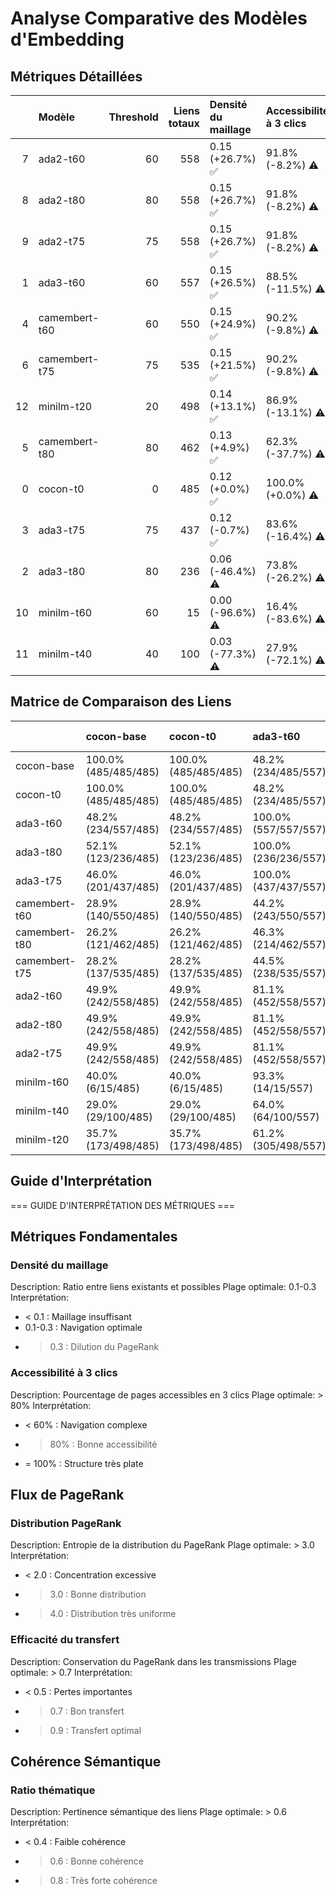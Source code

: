 # Analyse Comparative des Modèles d'Embedding

## Métriques Détaillées
|    | Modèle        |   Threshold |   Liens totaux | Densité du maillage   | Accessibilité à 3 clics   |   Distribution PageRank |   Efficacité du transfert |   Ratio thématique |   Score Global |
|---:|:--------------|------------:|---------------:|:----------------------|:--------------------------|------------------------:|--------------------------:|-------------------:|---------------:|
|  7 | ada2-t60      |          60 |            558 | 0.15 (+26.7%) ✅      | 91.8% (-8.2%) ⚠️          |                    5.67 |                      0.91 |               0.77 |           10.5 |
|  8 | ada2-t80      |          80 |            558 | 0.15 (+26.7%) ✅      | 91.8% (-8.2%) ⚠️          |                    5.67 |                      0.91 |               0.79 |           10.5 |
|  9 | ada2-t75      |          75 |            558 | 0.15 (+26.7%) ✅      | 91.8% (-8.2%) ⚠️          |                    5.67 |                      0.91 |               0.85 |           10.5 |
|  1 | ada3-t60      |          60 |            557 | 0.15 (+26.5%) ✅      | 88.5% (-11.5%) ⚠️         |                    5.65 |                      0.91 |               0.88 |           10.4 |
|  4 | camembert-t60 |          60 |            550 | 0.15 (+24.9%) ✅      | 90.2% (-9.8%) ⚠️          |                    5.42 |                      0.92 |               0.78 |           10.1 |
|  6 | camembert-t75 |          75 |            535 | 0.15 (+21.5%) ✅      | 90.2% (-9.8%) ⚠️          |                    5.43 |                      0.92 |               0.69 |            9.2 |
| 12 | minilm-t20    |          20 |            498 | 0.14 (+13.1%) ✅      | 86.9% (-13.1%) ⚠️         |                    5.39 |                      0.84 |               0.85 |            7.2 |
|  5 | camembert-t80 |          80 |            462 | 0.13 (+4.9%) ✅       | 62.3% (-37.7%) ⚠️         |                    5.44 |                      0.9  |               0.7  |            5.2 |
|  0 | cocon-t0      |           0 |            485 | 0.12 (+0.0%) ✅       | 100.0% (+0.0%) ⚠️         |                    5.76 |                      0.95 |               0.81 |            4.1 |
|  3 | ada3-t75      |          75 |            437 | 0.12 (-0.7%) ✅       | 83.6% (-16.4%) ⚠️         |                    5.66 |                      0.87 |               0.76 |            3.9 |
|  2 | ada3-t80      |          80 |            236 | 0.06 (-46.4%) ⚠️      | 73.8% (-26.2%) ⚠️         |                    5.62 |                      0.79 |               0.88 |            0   |
| 10 | minilm-t60    |          60 |             15 | 0.00 (-96.6%) ⚠️      | 16.4% (-83.6%) ⚠️         |                    5.4  |                      0.09 |               0.67 |            0   |
| 11 | minilm-t40    |          40 |            100 | 0.03 (-77.3%) ⚠️      | 27.9% (-72.1%) ⚠️         |                    5.3  |                      0.45 |               0.93 |            0   |

## Matrice de Comparaison des Liens
|               | cocon-base           | cocon-t0             | ada3-t60             | ada3-t80             | ada3-t75             | camembert-t60        | camembert-t80        | camembert-t75        | ada2-t60             | ada2-t80             | ada2-t75             | minilm-t60         | minilm-t40           | minilm-t20           |
|:--------------|:---------------------|:---------------------|:---------------------|:---------------------|:---------------------|:---------------------|:---------------------|:---------------------|:---------------------|:---------------------|:---------------------|:-------------------|:---------------------|:---------------------|
| cocon-base    | 100.0% (485/485/485) | 100.0% (485/485/485) | 48.2% (234/485/557)  | 52.1% (123/485/236)  | 46.0% (201/485/437)  | 28.9% (140/485/550)  | 26.2% (121/485/462)  | 28.2% (137/485/535)  | 49.9% (242/485/558)  | 49.9% (242/485/558)  | 49.9% (242/485/558)  | 40.0% (6/485/15)   | 29.0% (29/485/100)   | 35.7% (173/485/498)  |
| cocon-t0      | 100.0% (485/485/485) | 100.0% (485/485/485) | 48.2% (234/485/557)  | 52.1% (123/485/236)  | 46.0% (201/485/437)  | 28.9% (140/485/550)  | 26.2% (121/485/462)  | 28.2% (137/485/535)  | 49.9% (242/485/558)  | 49.9% (242/485/558)  | 49.9% (242/485/558)  | 40.0% (6/485/15)   | 29.0% (29/485/100)   | 35.7% (173/485/498)  |
| ada3-t60      | 48.2% (234/557/485)  | 48.2% (234/557/485)  | 100.0% (557/557/557) | 100.0% (236/557/236) | 100.0% (437/557/437) | 44.2% (243/557/550)  | 46.3% (214/557/462)  | 44.5% (238/557/535)  | 81.1% (452/557/558)  | 81.1% (452/557/558)  | 81.1% (452/557/558)  | 93.3% (14/557/15)  | 64.0% (64/557/100)   | 61.2% (305/557/498)  |
| ada3-t80      | 52.1% (123/236/485)  | 52.1% (123/236/485)  | 100.0% (236/236/557) | 100.0% (236/236/236) | 100.0% (236/236/437) | 51.3% (121/236/550)  | 45.3% (107/236/462)  | 50.0% (118/236/535)  | 89.8% (212/236/558)  | 89.8% (212/236/558)  | 89.8% (212/236/558)  | 86.7% (13/236/15)  | 41.0% (41/236/100)   | 68.6% (162/236/498)  |
| ada3-t75      | 46.0% (201/437/485)  | 46.0% (201/437/485)  | 100.0% (437/437/557) | 100.0% (236/437/236) | 100.0% (437/437/437) | 46.2% (202/437/550)  | 41.0% (179/437/462)  | 45.1% (197/437/535)  | 83.8% (366/437/558)  | 83.8% (366/437/558)  | 83.8% (366/437/558)  | 93.3% (14/437/15)  | 53.0% (53/437/100)   | 59.0% (258/437/498)  |
| camembert-t60 | 28.9% (140/550/485)  | 28.9% (140/550/485)  | 44.2% (243/550/557)  | 51.3% (121/550/236)  | 46.2% (202/550/437)  | 100.0% (550/550/550) | 100.0% (462/550/462) | 100.0% (535/550/535) | 44.7% (246/550/558)  | 44.7% (246/550/558)  | 44.7% (246/550/558)  | 93.3% (14/550/15)  | 48.0% (48/550/100)   | 38.0% (189/550/498)  |
| camembert-t80 | 26.2% (121/462/485)  | 26.2% (121/462/485)  | 46.3% (214/462/557)  | 45.3% (107/462/236)  | 41.0% (179/462/437)  | 100.0% (462/462/550) | 100.0% (462/462/462) | 100.0% (462/462/535) | 47.0% (217/462/558)  | 47.0% (217/462/558)  | 47.0% (217/462/558)  | 86.7% (13/462/15)  | 41.0% (41/462/100)   | 35.3% (163/462/498)  |
| camembert-t75 | 28.2% (137/535/485)  | 28.2% (137/535/485)  | 44.5% (238/535/557)  | 50.0% (118/535/236)  | 45.1% (197/535/437)  | 100.0% (535/535/550) | 100.0% (462/535/462) | 100.0% (535/535/535) | 45.0% (241/535/558)  | 45.0% (241/535/558)  | 45.0% (241/535/558)  | 93.3% (14/535/15)  | 48.0% (48/535/100)   | 36.7% (183/535/498)  |
| ada2-t60      | 49.9% (242/558/485)  | 49.9% (242/558/485)  | 81.1% (452/558/557)  | 89.8% (212/558/236)  | 83.8% (366/558/437)  | 44.7% (246/558/550)  | 47.0% (217/558/462)  | 45.0% (241/558/535)  | 100.0% (558/558/558) | 100.0% (558/558/558) | 100.0% (558/558/558) | 93.3% (14/558/15)  | 63.0% (63/558/100)   | 62.9% (313/558/498)  |
| ada2-t80      | 49.9% (242/558/485)  | 49.9% (242/558/485)  | 81.1% (452/558/557)  | 89.8% (212/558/236)  | 83.8% (366/558/437)  | 44.7% (246/558/550)  | 47.0% (217/558/462)  | 45.0% (241/558/535)  | 100.0% (558/558/558) | 100.0% (558/558/558) | 100.0% (558/558/558) | 93.3% (14/558/15)  | 63.0% (63/558/100)   | 62.9% (313/558/498)  |
| ada2-t75      | 49.9% (242/558/485)  | 49.9% (242/558/485)  | 81.1% (452/558/557)  | 89.8% (212/558/236)  | 83.8% (366/558/437)  | 44.7% (246/558/550)  | 47.0% (217/558/462)  | 45.0% (241/558/535)  | 100.0% (558/558/558) | 100.0% (558/558/558) | 100.0% (558/558/558) | 93.3% (14/558/15)  | 63.0% (63/558/100)   | 62.9% (313/558/498)  |
| minilm-t60    | 40.0% (6/15/485)     | 40.0% (6/15/485)     | 93.3% (14/15/557)    | 86.7% (13/15/236)    | 93.3% (14/15/437)    | 93.3% (14/15/550)    | 86.7% (13/15/462)    | 93.3% (14/15/535)    | 93.3% (14/15/558)    | 93.3% (14/15/558)    | 93.3% (14/15/558)    | 100.0% (15/15/15)  | 100.0% (15/15/100)   | 100.0% (15/15/498)   |
| minilm-t40    | 29.0% (29/100/485)   | 29.0% (29/100/485)   | 64.0% (64/100/557)   | 41.0% (41/100/236)   | 53.0% (53/100/437)   | 48.0% (48/100/550)   | 41.0% (41/100/462)   | 48.0% (48/100/535)   | 63.0% (63/100/558)   | 63.0% (63/100/558)   | 63.0% (63/100/558)   | 100.0% (15/100/15) | 100.0% (100/100/100) | 100.0% (100/100/498) |
| minilm-t20    | 35.7% (173/498/485)  | 35.7% (173/498/485)  | 61.2% (305/498/557)  | 68.6% (162/498/236)  | 59.0% (258/498/437)  | 38.0% (189/498/550)  | 35.3% (163/498/462)  | 36.7% (183/498/535)  | 62.9% (313/498/558)  | 62.9% (313/498/558)  | 62.9% (313/498/558)  | 100.0% (15/498/15) | 100.0% (100/498/100) | 100.0% (498/498/498) |

## Guide d'Interprétation

=== GUIDE D'INTERPRÉTATION DES MÉTRIQUES ===


## Métriques Fondamentales

### Densité du maillage
Description: Ratio entre liens existants et possibles
Plage optimale: 0.1-0.3
Interprétation:
- < 0.1 : Maillage insuffisant
- 0.1-0.3 : Navigation optimale
- > 0.3 : Dilution du PageRank

### Accessibilité à 3 clics
Description: Pourcentage de pages accessibles en 3 clics
Plage optimale: > 80%
Interprétation:
- < 60% : Navigation complexe
- > 80% : Bonne accessibilité
- = 100% : Structure très plate

## Flux de PageRank

### Distribution PageRank
Description: Entropie de la distribution du PageRank
Plage optimale: > 3.0
Interprétation:
- < 2.0 : Concentration excessive
- > 3.0 : Bonne distribution
- > 4.0 : Distribution très uniforme

### Efficacité du transfert
Description: Conservation du PageRank dans les transmissions
Plage optimale: > 0.7
Interprétation:
- < 0.5 : Pertes importantes
- > 0.7 : Bon transfert
- > 0.9 : Transfert optimal

## Cohérence Sémantique

### Ratio thématique
Description: Pertinence sémantique des liens
Plage optimale: > 0.6
Interprétation:
- < 0.4 : Faible cohérence
- > 0.6 : Bonne cohérence
- > 0.8 : Très forte cohérence